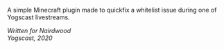 A simple Minecraft plugin made to quickfix a whitelist issue during one of Yogscast livestreams.  

*Written for Nairdwood*  
*Yogscast, 2020*  
